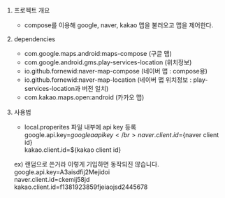 1. 프로젝트 개요
   - compose를 이용해 google, naver, kakao 맵을 불러오고 맵을 제어한다.
     
2. dependencies
   - com.google.maps.android:maps-compose (구글 맵)
   - com.google.android.gms.play-services-location (위치정보)
   - io.github.fornewid:naver-map-compose (네이버 맵 : compose용)
   - io.github.fornewid:naver-map-location (네이버 맵 위치정보 : play-services-location과 버전 일치)
   - com.kakao.maps.open:android (카카오 맵)
  
3. 사용법
   - local.properites 파일 내부에 api key 등록 </br>
     google.api.key=${googlea api key} </br>
     naver.client.id=${naver client id} </br>
     kakao.client.id=${kakao client id} </br>

   ex) 랜덤으로 쓴거라 이렇게 기입하면 동작되진 않습니다. </br>
     google.api.key=A3aisdfij2Mejidoi </br>
     naver.client.id=ckemij58jd </br>
     kakao.client.id=f1381923859fjeiaojsd2445678 </br>

